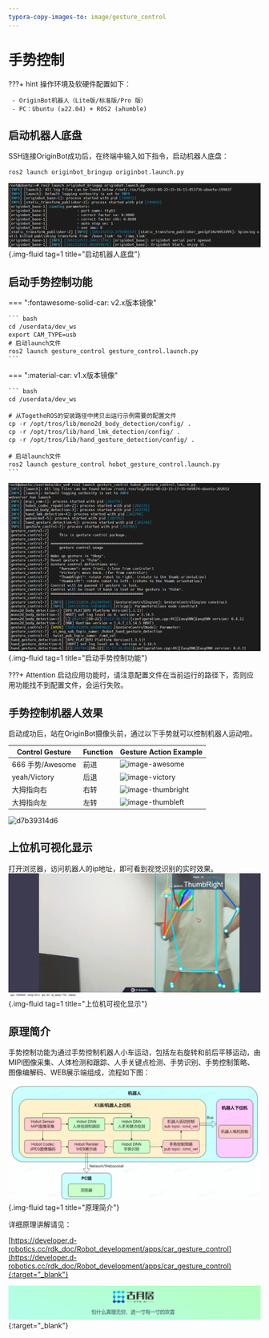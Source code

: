 ```yaml
---
typora-copy-images-to: image/gesture_control
---
```


# **手势控制**

???+ hint
    操作环境及软硬件配置如下：
    

     - OriginBot机器人（Lite版/标准版/Pro 版）
     - PC：Ubuntu (≥22.04) + ROS2 (≥humble)



## **启动机器人底盘**

SSH连接OriginBot成功后，在终端中输入如下指令，启动机器人底盘：

```bash
ros2 launch originbot_bringup originbot.launch.py
```

![image-20220822151626109](../../assets/img/navigation/image-20220822151626109.png){.img-fluid tag=1 title="启动机器人底盘"}



## **启动手势控制功能**

=== ":fontawesome-solid-car: v2.x版本镜像"

    ``` bash
    cd /userdata/dev_ws
    export CAM_TYPE=usb
    # 启动launch文件
    ros2 launch gesture_control gesture_control.launch.py
    ```

=== ":material-car: v1.x版本镜像"

    ``` bash
    cd /userdata/dev_ws
    
    # 从TogetheROS的安装路径中拷贝出运行示例需要的配置文件
    cp -r /opt/tros/lib/mono2d_body_detection/config/ .
    cp -r /opt/tros/lib/hand_lmk_detection/config/ .
    cp -r /opt/tros/lib/hand_gesture_detection/config/ .
    
    # 启动launch文件
    ros2 launch gesture_control hobot_gesture_control.launch.py
    ```

![image-20220822151747385](../../assets/img/gesture_control/image-20220822151747385.png){.img-fluid tag=1 title="启动手势控制功能"}

???+ Attention
    启动应用功能时，请注意配置文件在当前运行的路径下，否则应用功能找不到配置文件，会运行失败。



## **手势控制机器人效果**

启动成功后，站在OriginBot摄像头前，通过以下手势就可以控制机器人运动啦。



|Control Gesture	|Function	|Gesture Action Example|
|-|-|-|
|666 手势/Awesome|	前进|	![image-awesome](https://developer.d-robotics.cc/rdk_doc/assets/images/image-awesome-a47b44f9f6d0425d7e88ec2f05b64d16.jpeg)|
|yeah/Victory|	后退|	![image-victory](https://developer.d-robotics.cc/rdk_doc/assets/images/image-victory-13c483b7b905156f2c5ced2abf0edaee.jpeg)|
|大拇指向右|	右转|	![image-thumbright](https://developer.d-robotics.cc/rdk_doc/assets/images/image-thumbright-ec85f3a3a20cd2b2944e284e318adb11.jpeg)|
|大拇指向左|	左转	|![image-thumbleft](https://developer.d-robotics.cc/rdk_doc/assets/images/image-thumbleft-dc4842190d5dcf6b2f96907125df97dd.jpeg)|


![d7b39314d6](../../assets/img/gesture_control/d7b39314d6.gif)




## **上位机可视化显示**

打开浏览器，访问机器人的ip地址，即可看到视觉识别的实时效果。
![image-20220922173203208](../../assets/img/gesture_control/Clip_2024-09-14_18-52-33.png){.img-fluid tag=1 title="上位机可视化显示"}



## **原理简介**

手势控制功能为通过手势控制机器人小车运动，包括左右旋转和前后平移运动，由MIPI图像采集、人体检测和跟踪、人手关键点检测、手势识别、手势控制策略、图像编解码、WEB展示端组成，流程如下图：

![20220922181402](../../assets/img/gesture_control/20220922181402.png){.img-fluid tag=1 title="原理简介"}

详细原理讲解请见：

[https://developer.d-robotics.cc/rdk_doc/Robot_development/apps/car_gesture_control](https://developer.d-robotics.cc/rdk_doc/Robot_development/apps/car_gesture_control){:target="_blank"}

[![图片1](../../assets/img/footer.png)](https://www.guyuehome.com/){:target="_blank"}


